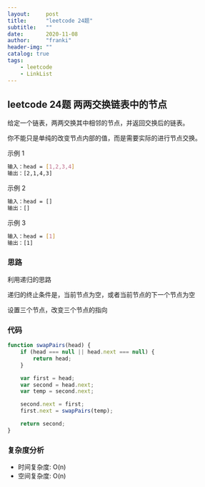 ```yaml
---
layout:     post
title:      "leetcode 24题"
subtitle:   ""
date:       2020-11-08
author:     "franki"
header-img: ""
catalog: true
tags:
    - leetcode
    - LinkList
---
```


## leetcode 24题 两两交换链表中的节点

给定一个链表，两两交换其中相邻的节点，并返回交换后的链表。

你不能只是单纯的改变节点内部的值，而是需要实际的进行节点交换。

示例 1

```bash
输入：head = [1,2,3,4]
输出：[2,1,4,3]
```

示例 2

```bash
输入：head = []
输出：[]
```

示例 3

```bash
输入：head = [1]
输出：[1]
```

### 思路

利用递归的思路

递归的终止条件是，当前节点为空，或者当前节点的下一个节点为空

设置三个节点，改变三个节点的指向

### 代码

```js
function swapPairs(head) {
    if (head === null || head.next === null) {
        return head;
    }

    var first = head;
    var second = head.next;
    var temp = second.next;

    second.next = first;
    first.next = swapPairs(temp);

    return second;
}
```

### 复杂度分析

- 时间复杂度: O(n)
- 空间复杂度: O(n)
